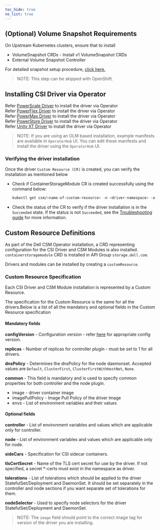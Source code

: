 ```yaml
--- 
toc_hide: true  
no_list: true
---
```

## (Optional) Volume Snapshot Requirements

On Upstream Kubernetes clusters, ensure that to install

* VolumeSnapshot CRDs - Install v1 VolumeSnapshot CRDs
* External Volume Snapshot Controller

For detailed snapshot setup procedure, [click here.](v2/concepts/snapshots/#helm-optional-volume-snapshot-requirements)

>NOTE: This step can be skipped with OpenShift.

## Installing CSI Driver via Operator

Refer [PowerScale Driver](../kubernetes/powerscale/csmoperator) to install the driver via Operator <br>
Refer [PowerFlex Driver](../kubernetes/powerflex/csmoperator) to install the driver via Operator <br>
Refer [PowerMax Driver](../kubernetes/powermax/csmoperator) to install the driver via Operator <br>
Refer [PowerStore Driver](../kubernetes/powerstore/csmoperator) to install the driver via Operator <br>
Refer [Unity XT Driver](../kubernetes/unityxt/csmoperator) to install the driver via Operator <br>

>NOTE: If you are using an OLM based installation, example manifests are available in `OperatorHub` UI.
You can edit these manifests and install the driver using the `OperatorHub` UI.

### Verifying the driver installation

Once the driver `Custom Resource (CR)` is created, you can verify the installation as mentioned below

* Check if ContainerStorageModule CR is created successfully using the command below:
    ```bash
    kubectl get csm/<name-of-custom-resource> -n <driver-namespace> -o yaml
    ```
* Check the status of the CR to verify if the driver installation is in the `Succeeded` state. If the status is not `Succeeded`, see the [Troubleshooting guide](v2/getting-started/installation/troubleshooting/csmoperator/#my-dell-csi-driver-install-failed-how-do-i-fix-it) for more information. 

## Custom Resource Definitions

As part of the Dell CSM Operator installation, a CRD representing configuration for the CSI Driver and CSM Modules is also installed.
`containerstoragemodule` CRD is installed in API Group `storage.dell.com`.

Drivers and modules can be installed by creating a `customResource`.

### Custom Resource Specification

Each CSI Driver and CSM Module installation is represented by a Custom Resource.

The specification for the Custom Resource is the same for all the drivers.Below is a list of all the mandatory and optional fields in the Custom Resource specification

#### Mandatory fields

**configVersion** - Configuration version - refer [here](#supported-csm-components) for appropriate config version.

**replicas**  - Number of replicas for controller plugin - must be set to 1 for all drivers.

**dnsPolicy** - Determines the dnsPolicy for the node daemonset. Accepted values are `Default`, `ClusterFirst`, `ClusterFirstWithHostNet`, `None`.

**common** - This field is mandatory and is used to specify common properties for both controller and the node plugin.

* image - driver container image
* imagePullPolicy - Image Pull Policy of the driver image
* envs - List of environment variables and their values

#### Optional fields

**controller** - List of environment variables and values which are applicable only for controller.

**node** - List of environment variables and values which are applicable only for node.

**sideCars** - Specification for CSI sidecar containers.

**tlsCertSecret** - Name of the TLS cert secret for use by the driver. If not specified, a secret *-certs must exist in the namespace as driver.

**tolerations** - List of tolerations which should be applied to the driver StatefulSet/Deployment and DaemonSet. It should be set separately in the controller and node sections if you want separate set of tolerations for them.

**nodeSelector** - Used to specify node selectors for the driver StatefulSet/Deployment and DaemonSet.

>NOTE: The `image` field should point to the correct image tag for version of the driver you are installing.
